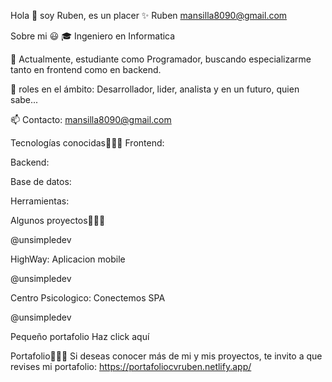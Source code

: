 Hola 👋 soy Ruben, es un placer ✨
Ruben mansilla8090@gmail.com


Sobre mi 😃
🎓 Ingeniero en Informatica

🎥 Actualmente, estudiante como Programador, buscando especializarme tanto en frontend como en backend.

📝 roles en el ámbito: Desarrollador, lider, analista y en un futuro, quien sabe...

📫 Contacto: mansilla8090@gmail.com


Tecnologías conocidas👨🏻‍💻
Frontend:


Backend:


Base de datos:


Herramientas:


Algunos proyectos👨🏻‍💻


@unsimpledev

HighWay: Aplicacion mobile


@unsimpledev

Centro Psicologico: Conectemos SPA


@unsimpledev

Pequeño portafolio
Haz click aquí

Portafolio👨🏻‍💻
Si deseas conocer más de mi y mis proyectos, te invito a que revises mi portafolio: https://portafoliocvruben.netlify.app/
